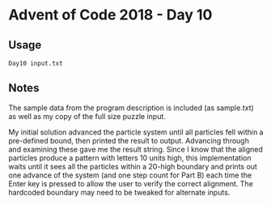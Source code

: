 # Advent of Code 2018 - Day 10

## Usage
```
Day10 input.txt
```

## Notes
The sample data from the program description is included (as sample.txt) as well as my copy of the full size puzzle input.

My initial solution advanced the particle system until all particles fell within a pre-defined bound, then printed the result to output. Advancing through and examining these gave me the result string. Since I know that the aligned particles produce a pattern with letters 10 units high, this implementation waits until it sees all the particles within a 20-high boundary and prints out one advance of the system (and one step count for Part B) each time the Enter key is pressed to allow the user to verify the correct alignment. The hardcoded boundary may need to be tweaked for alternate inputs.